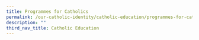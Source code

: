 ```yaml
---
title: Programmes for Catholics
permalink: /our-catholic-identity/catholic-education/programmes-for-catholics/
description: ""
third_nav_title: Catholic Education
---
```

